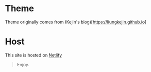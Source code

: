 # Theme

Theme originally comes from (Kejin's blog)[https://liungkejin.github.io]

# Host

This site is hosted on [Netlify](https://www.netlify.com/)

> Enjoy.
